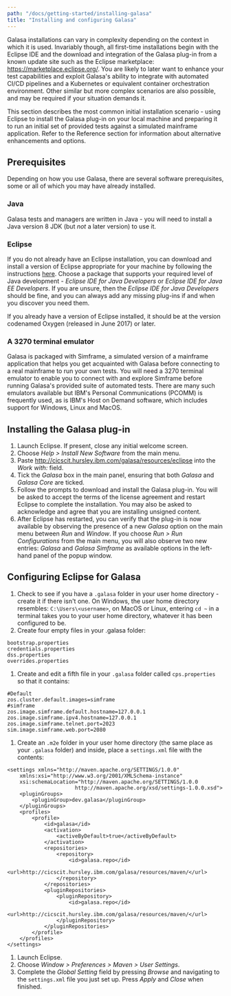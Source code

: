```yaml
---
path: "/docs/getting-started/installing-galasa"
title: "Installing and configuring Galasa"
---
```


Galasa installations can vary in complexity depending on the context in which it is used. Invariably though, all first-time installations begin with the Eclipse IDE and the download and integration of the Galasa plug-in from a known update site such as the Eclipse marketplace: https://marketplace.eclipse.org/. You are likely to later want to enhance your test capabilities and exploit Galasa's ability to integrate with automated CI/CD pipelines and a Kubernetes or equivalent container orchestration environment. Other similar but more complex scenarios are also possible, and may be required if your situation demands it.

This section describes the most common initial installation scenario - using Eclipse to install the Galasa plug-in on your local machine and preparing it to run an initial set of provided tests against a simulated mainframe application. Refer to the Reference section for information about alternative enhancements and options.

## Prerequisites
Depending on how you use Galasa, there are several software prerequisites, some or all of which you may have already installed.

### Java
Galasa tests and managers are written in Java - you will need to install a Java version 8 JDK (but *not* a later version) to use it.

### Eclipse
If you do not already have an Eclipse installation, you can download and install a version of Eclipse appropriate for your machine by following the instructions [here](https://www.eclipse.org/downloads/packages/installer). Choose a package that supports your required level of Java development - *Eclipse IDE for Java Developers* or *Eclipse IDE for Java EE Developers*. If you are unsure, then the *Eclipse IDE for Java Developers* should be fine, and you can always add any missing plug-ins if and when you discover you need them. 

If you already have a version of Eclipse installed, it should be at the version codenamed Oxygen (released in June 2017) or later.

### A 3270 terminal emulator
Galasa is packaged with Simframe, a simulated version of a mainframe application that helps you get acquainted with Galasa before connecting to a real mainframe to run your own tests. You will need a 3270 terminal emulator to enable you to connect with and explore Simframe before running Galasa's provided suite of automated tests. There are many such emulators available but IBM's Personal Communications (PCOMM) is frequently used, as is IBM's Host on Demand software, which includes support for Windows, Linux and MacOS.

## Installing the Galasa plug-in
1. Launch Eclipse. If present, close any initial welcome screen.
1. Choose *Help > Install New Software* from the main menu.
1. Paste http://cicscit.hursley.ibm.com/galasa/resources/eclipse into the *Work with:* field.
1. Tick the *Galasa* box in the main panel, ensuring that both *Galasa* and *Galasa Core* are ticked.
1. Follow the prompts to download and install the Galasa plug-in. You will be asked to accept the terms of the license agreement and restart Eclipse to complete the installation. You may also be asked to acknowledge and agree that you are installing unsigned content.
1. After Eclipse has restarted, you can verify that the plug-in is now available by observing the presence of a new *Galasa* option on the main menu between *Run* and *Window*. If you choose *Run > Run Configurations* from the main menu, you will also observe two new entries: *Galasa* and *Galasa Simframe* as available options in the left-hand panel of the popup window.

## Configuring Eclipse for Galasa
1. Check to see if you have a `.galasa` folder in your user home directory - create it if there isn't one. On Windows, the user home directory resembles: `C:\Users\<username>`, on MacOS or Linux, entering `cd ~` in a terminal takes you to your user home directory, whatever it has been configured to be.
1. Create four empty files in your .galasa folder:
```
bootstrap.properties
credentials.properties
dss.properties
overrides.properties
```
1. Create and edit a fifth file in your `.galasa` folder called `cps.properties` so that it contains:
```
#Default
zos.cluster.default.images=simframe
#simframe
zos.image.simframe.default.hostname=127.0.0.1
zos.image.simframe.ipv4.hostname=127.0.0.1
zos.image.simframe.telnet.port=2023
sim.image.simframe.web.port=2080
```
1. Create an `.m2e` folder in your user home directory (the same place as your `.galasa` folder) and inside, place a `settings.xml` file with the contents: 
```
<settings xmlns="http://maven.apache.org/SETTINGS/1.0.0"
    xmlns:xsi="http://www.w3.org/2001/XMLSchema-instance"
    xsi:schemaLocation="http://maven.apache.org/SETTINGS/1.0.0
                      http://maven.apache.org/xsd/settings-1.0.0.xsd">
    <pluginGroups>
        <pluginGroup>dev.galasa</pluginGroup>
    </pluginGroups>
    <profiles>
        <profile>
            <id>galasa</id>
            <activation>
                <activeByDefault>true</activeByDefault>
            </activation>
            <repositories>
                <repository>
                    <id>galasa.repo</id>
                    <url>http://cicscit.hursley.ibm.com/galasa/resources/maven/</url>
                </repository>
            </repositories>
            <pluginRepositories>
                <pluginRepository>
                    <id>galasa.repo</id>
                    <url>http://cicscit.hursley.ibm.com/galasa/resources/maven/</url>
                </pluginRepository>
            </pluginRepositories>
        </profile>
    </profiles>
</settings>
```
1. Launch Eclipse.
1. Choose *Window > Preferences > Maven > User Settings*.
1. Complete the *Global Setting* field by pressing *Browse* and navigating to the `settings.xml` file you just set up. Press *Apply* and *Close* when finished.





